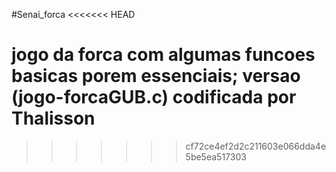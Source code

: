 #Senai_forca
<<<<<<< HEAD

jogo da forca com algumas funcoes basicas porem essenciais;
versao (jogo-forcaGUB.c) codificada por Thalisson
=======
>>>>>>> cf72ce4ef2d2c211603e066dda4e5be5ea517303
